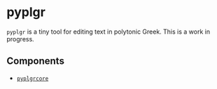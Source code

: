 # pyplgr
`pyplgr` is a tiny tool for editing text in polytonic Greek.
This is a work in progress.

## Components
- [`pyplgrcore`](./pyplgrcore/README.md)